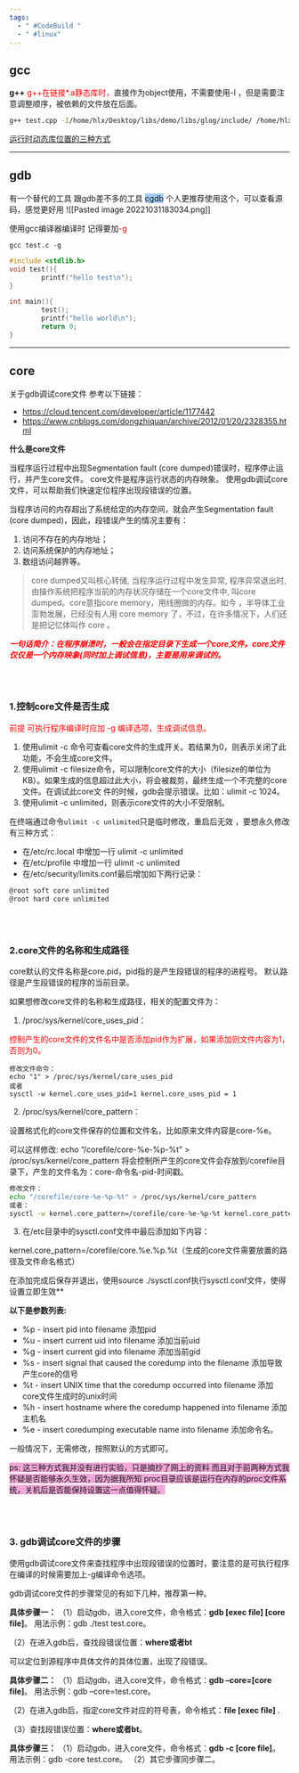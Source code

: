 ```yaml
---
tags:
  - " #CodeBuild "
  - " #linux"
---
```

## gcc

**g++** <font color=#FF0000>g++在链接*.a静态库时，</font>直接作为object使用，不需要使用-l ，但是需要注意调整顺序，被依赖的文件放在后面。

```bash
g++ test.cpp -I/home/hlx/Desktop/libs/demo/libs/glog/include/ /home/hlx/Desktop/libs/demo/libs/glog/lib/libglog.a
```

[运行时动态库位置的三种方式](https://blog.csdn.net/gx_1983/article/details/78352457)

---

## gdb

有一个替代的工具 跟gdb差不多的工具 <span style="background:#A0CCF6">cgdb</span>
个人更推荐使用这个，可以查看源码，感觉更好用
![[Pasted image 20221031183034.png]]

使用gcc编译器编译时 记得要加<font color=#FF0000>-g</font>

`gcc test.c -g`

```c
#include <stdlib.h>
void test(){
        printf("hello test\n");
}

int main(){
        test();
        printf("hello world\n");
        return 0;
}
```

---

## core

关于gdb调试core文件 参考以下链接：

- <https://cloud.tencent.com/developer/article/1177442>
- <https://www.cnblogs.com/dongzhiquan/archive/2012/01/20/2328355.html>

**什么是core文件**

当程序运行过程中出现Segmentation fault (core dumped)错误时，程序停止运行，并产生core文件。
core文件是程序运行状态的内存映象。
使用gdb调试core文件，可以帮助我们快速定位程序出现段错误的位置。

当程序访问的内存超出了系统给定的内存空间，就会产生Segmentation fault (core dumped)，因此，段错误产生的情况主要有：

1. 访问不存在的内存地址；
2. 访问系统保护的内存地址；
3. 数组访问越界等。

> core dumped又叫核心转储, 当程序运行过程中发生异常, 程序异常退出时, 由操作系统把程序当前的内存状况存储在一个core文件中, 叫core dumped。core意指core memory，用线圈做的内存。如今 ，半导体工业澎勃发展，已经没有人用 core memory 了，不过，在许多情况下，人们还是把记忆体叫作 core 。

<font color=#FF0000>_**一句话简介：在程序崩溃时，一般会在指定目录下生成一个core文件。core文件仅仅是一个内存映象(同时加上调试信息)，主要是用来调试的。**_</font>

<br/>
<br/>

### 1.控制core文件是否生成

<font color=#FF0000>前提  可执行程序编译时应加  -g 编译选项，生成调试信息。</font>

1. 使用ulimit -c 命令可查看core文件的生成开关。若结果为0，则表示关闭了此功能，不会生成core文件。
2. 使用ulimit -c filesize命令，可以限制core文件的大小（filesize的单位为KB）。如果生成的信息超过此大小，将会被裁剪，最终生成一个不完整的core文件。在调试此core文 件的时候，gdb会提示错误。比如：ulimit -c 1024。
3. 使用ulimit -c unlimited，则表示core文件的大小不受限制。

在终端通过命令`ulimit -c unlimited`只是临时修改，重启后无效 ，要想永久修改有三种方式：

- 在/etc/rc.local 中增加一行 ulimit -c unlimited
- 在/etc/profile 中增加一行 ulimit -c unlimited
- 在/etc/security/limits.conf最后增加如下两行记录：

```bash
@root soft core unlimited
@root hard core unlimited
```

<br/>
<br/>

### 2.core文件的名称和生成路径

core默认的文件名称是core.pid，pid指的是产生段错误的程序的进程号。 默认路径是产生段错误的程序的当前目录。

如果想修改core文件的名称和生成路径，相关的配置文件为：

1. /proc/sys/kernel/core_uses_pid：

<font color=#FF0000>控制产生的core文件的文件名中是否添加pid作为扩展，如果添加则文件内容为1，否则为0。</font>

```
修改文件命令： 
echo "1" > /proc/sys/kernel/core_uses_pid
或者  
sysctl -w kernel.core_uses_pid=1 kernel.core_uses_pid = 1
```

2. /proc/sys/kernel/core_pattern：

设置格式化的core文件保存的位置和文件名，比如原来文件内容是core-%e。

可以这样修改: echo “/corefile/core-%e-%p-%t” > /proc/sys/kernel/core_pattern 将会控制所产生的core文件会存放到/corefile目录下，产生的文件名为：core-命令名-pid-时间戳。

```bash
修改文件：
echo "/corefile/core-%e-%p-%t" > /proc/sys/kernel/core_pattern
或者：  
sysctl -w kernel.core_pattern=/corefile/core-%e-%p-%t kernel.core_pattern = /corefile/core-%e-%p-%t

```

3. 在/etc目录中的sysctl.conf文件中最后添加如下内容：

kernel.core_pattern=/corefile/core.%e.%p.%t（生成的core文件需要放置的路径及文件命名格式）

在添加完成后保存并退出，使用source ./sysctl.conf执行sysctl.conf文件，使得设置立即生效**

**以下是参数列表:**

- %p - insert pid into filename 添加pid
- %u - insert current uid into filename 添加当前uid
- %g - insert current gid into filename 添加当前gid
- %s - insert signal that caused the coredump into the filename 添加导致产生core的信号
- %t - insert UNIX time that the coredump occurred into filename 添加core文件生成时的unix时间
- %h - insert hostname where the coredump happened into filename 添加主机名
- %e - insert coredumping executable name into filename 添加命令名。

一般情况下，无需修改，按照默认的方式即可。

<span style="background:#F0A7D8">ps: 这三种方式我并没有进行实验，只是摘抄了网上的资料 而且对于前两种方式我怀疑是否能够永久生效，因为据我所知 proc目录应该是运行在内存的proc文件系统，关机后是否能保持设置这一点值得怀疑。</span>

<br/>
<br/>

### 3. gdb调试core文件的步骤

使用gdb调试core文件来查找程序中出现段错误的位置时，要注意的是可执行程序在编译的时候需要加上-g编译命令选项。

gdb调试core文件的步骤常见的有如下几种，推荐第一种。

**具体步骤一：** （1）启动gdb，进入core文件，命令格式：**gdb [exec file] [core file]**。 用法示例：gdb ./test test.core。

（2）在进入gdb后，查找段错误位置：**where或者bt**

可以定位到源程序中具体文件的具体位置，出现了段错误。

**具体步骤二：** （1）启动gdb，进入core文件，命令格式：**gdb –core=[core file]**。 用法示例：gdb –core=test.core。

（2）在进入gdb后，指定core文件对应的符号表，命令格式：**file [exec file]** .

（3）查找段错误位置：**where或者bt**。

**具体步骤三：** （1）启动gdb，进入core文件，命令格式：**gdb -c [core file]**。 用法示例：gdb -core test.core。 （2）其它步骤同步骤二。
